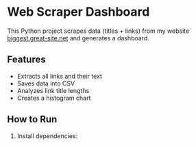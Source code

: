 # Web Scraper Dashboard

This Python project scrapes data (titles + links) from my website [biggest.great-site.net](https://biggest.great-site.net) and generates a dashboard.

## Features
- Extracts all links and their text
- Saves data into CSV
- Analyzes link title lengths
- Creates a histogram chart

## How to Run
1. Install dependencies:
